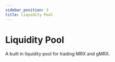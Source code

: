 ```yaml
---
sidebar_position: 3
title: Liquidity Pool
---
```


# Liquidity Pool

A built in liquidity pool for trading MRX and gMRX.
